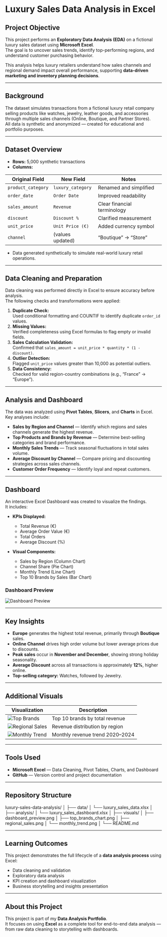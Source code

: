 # Luxury Sales Data Analysis in Excel

## Project Objective
This project performs an **Exploratory Data Analysis (EDA)** on a fictional luxury sales dataset using **Microsoft Excel**.  
The goal is to uncover sales trends, identify top-performing regions, and understand customer purchasing behavior.

This analysis helps luxury retailers understand how sales channels and regional demand impact overall performance, supporting **data-driven marketing and inventory planning decisions**.

---

## Background
The dataset simulates transactions from a fictional luxury retail company selling products like watches, jewelry, leather goods, and accessories through multiple sales channels (Online, Boutique, and Partner Stores).  
All data is synthetic and anonymized — created for educational and portfolio purposes.

---

## Dataset Overview
- **Rows:** 5,000 synthetic transactions  
- **Columns:**  

| Original Field | New Field | Notes |
|----------------|------------|--------|
| `product_category` | `luxury_category` | Renamed and simplified |
| `order_date` | `Order Date` | Improved readability |
| `sales_amount` | `Revenue` | Clear financial terminology |
| `discount` | `Discount %` | Clarified measurement |
| `unit_price` | `Unit Price (€)` | Added currency symbol |
| `channel` | (values updated) | “Boutique” → “Store” |

- Data generated synthetically to simulate real-world luxury retail operations.

---

## Data Cleaning and Preparation
Data cleaning was performed directly in Excel to ensure accuracy before analysis.  
The following checks and transformations were applied:

1. **Duplicate Check:**  
   Used conditional formatting and COUNTIF to identify duplicate `order_id` values.  
2. **Missing Values:**  
   Verified completeness using Excel formulas to flag empty or invalid fields.  
3. **Sales Calculation Validation:**  
   Confirmed that `sales_amount = unit_price * quantity * (1 - discount)`.  
4. **Outlier Detection:**  
   Flagged `unit_price` values greater than 10,000 as potential outliers.  
5. **Data Consistency:**  
   Checked for valid region-country combinations (e.g., “France” → “Europe”).

---

## Analysis and Dashboard
The data was analyzed using **Pivot Tables**, **Slicers**, and **Charts** in Excel.  
Key analyses include:

- **Sales by Region and Channel** — Identify which regions and sales channels generate the highest revenue.  
- **Top Products and Brands by Revenue** — Determine best-selling categories and brand performance.  
- **Monthly Sales Trends** — Track seasonal fluctuations in total sales volume.  
- **Average Discount by Channel** — Compare pricing and discounting strategies across sales channels.  
- **Customer Order Frequency** — Identify loyal and repeat customers.

---

## Dashboard
An interactive Excel Dashboard was created to visualize the findings.  
It includes:

- **KPIs Displayed:**  
  - Total Revenue (€)  
  - Average Order Value (€)  
  - Total Orders  
  - Average Discount (%)  

- **Visual Components:**  
  - Sales by Region (Column Chart)  
  - Channel Share (Pie Chart)  
  - Monthly Trend (Line Chart)  
  - Top 10 Brands by Sales (Bar Chart)

### Dashboard Preview
![Dashboard Preview](visuals/dashboard_preview.png)



---

## Key Insights
- **Europe** generates the highest total revenue, primarily through **Boutique** sales.  
- **Online Channel** drives high order volume but lower average prices due to discounts.  
- **Peak sales** occur in **November and December**, showing strong holiday seasonality.  
- **Average Discount** across all transactions is approximately **12%**, higher online.  
- **Top-selling category:** Watches, followed by Jewelry.

---

## Additional Visuals

| Visualization | Description |
|----------------|-------------|
| ![Top Brands](visuals/top_brands_chart.png) | Top 10 brands by total revenue |
| ![Regional Sales](visuals/regional_sales.png) | Revenue distribution by region |
| ![Monthly Trend](visuals/monthly_trend.png) | Monthly revenue trend 2020–2024 |

---

## Tools Used
- **Microsoft Excel** — Data Cleaning, Pivot Tables, Charts, and Dashboard  
- **GitHub** — Version control and project documentation  


---

## Repository Structure
luxury-sales-data-analysis/
│
├── data/
│ └── luxury_sales_data.xlsx
│
├── analysis/
│ └── luxury_sales_dashboard.xlsx
│
├── visuals/
│ ├── dashboard_preview.png
│ ├── top_brands_chart.png
│ ├── regional_sales.png
│ └── monthly_trend.png
│
└── README.md


---

## Learning Outcomes
This project demonstrates the full lifecycle of a **data analysis process** using Excel:
- Data cleaning and validation  
- Exploratory data analysis  
- KPI creation and dashboard visualization  
- Business storytelling and insights presentation  

---

## About this Project
This project is part of my **Data Analysis Portfolio**.  
It focuses on using **Excel** as a complete tool for end-to-end data analysis — from raw data cleaning to storytelling with dashboards.
